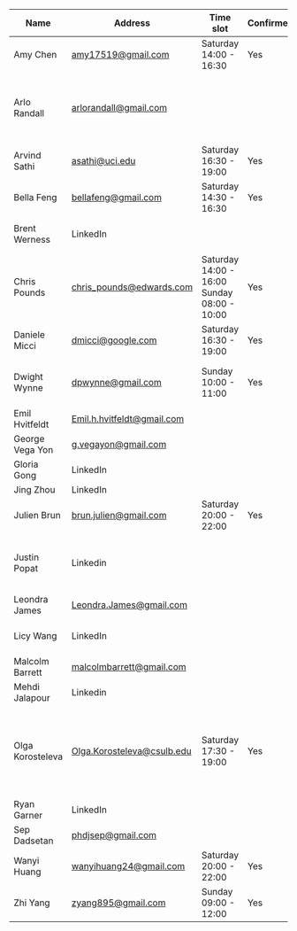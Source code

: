 | Name             | Address                    | Time slot | Confirmed | Comment |
|------------------|----------------------------|-----------|-----------|---------|
| Amy Chen         | amy17519@gmail.com         | Saturday 14:00 - 16:30 | Yes | Any time |
| Arlo Randall     | arlorandall@gmail.com      | | | Interested but will need to wait on picking a time |
| Arvind Sathi     | asathi@uci.edu             | Saturday 16:30 - 19:00 | Yes | Any time |
| Bella Feng       | bellafeng@gmail.com        | Saturday 14:30 - 16:30 | Yes | Saturday Afternoon |
| Brent Werness    | LinkedIn                   | | | Never heard back|
| Chris Pounds     | chris_pounds@edwards.com   | Saturday 14:00 - 16:00 Sunday 08:00 - 10:00 | Yes | Saturday 13:00-16:00 |
| Daniele Micci    | dmicci@google.com          | Saturday 16:30 - 19:00 | Yes | Saturday 2PM - 7PM |
| Dwight Wynne     | dpwynne@gmail.com          | Sunday 10:00 - 11:00 | Yes | Sunday morning, 10:00-11:00 |
| Emil Hvitfeldt   | Emil.h.hvitfeldt@gmail.com | | | Busy |
| George Vega Yon  | g.vegayon@gmail.com        | | | Busy |
| Gloria Gong      | LinkedIn                   | | | Busy |
| Jing Zhou        | LinkedIn                   | | | Busy |
| Julien Brun      | brun.julien@gmail.com      | Saturday 20:00 - 22:00 | Yes | Evening or early morning |
| Justin Popat     | Linkedin                   | | | looking for a link to the event. I sent it |
| Leondra James    | Leondra.James@gmail.com    | | | Busy |
| Licy Wang        | LinkedIn                   | | | Never heard back |
| Malcolm Barrett  | malcolmbarrett@gmail.com   | | | Busy |
| Mehdi Jalapour   | Linkedin                   | | | Busy |
| Olga Korosteleva | Olga.Korosteleva@csulb.edu | Saturday 17:30 - 19:00 | Yes | Saturday 17:30-19:30 - another option is Saturday 14:00-15:00 |
| Ryan Garner      | LinkedIn                   | | | Maybe |
| Sep Dadsetan     | phdjsep@gmail.com          | | | Busy |
| Wanyi Huang      | wanyihuang24@gmail.com     | Saturday 20:00 - 22:00 | Yes | She is interested |
| Zhi Yang         | zyang895@gmail.com         | Sunday 09:00 - 12:00 | Yes | Sunday morning |
